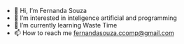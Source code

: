 - 👋 Hi, I’m Fernanda Souza
- 👀 I’m interested in inteligence artificial and programming
- 🌱 I’m currently learning Waste Time
- 📫 How to reach me fernandasouza.ccomp@gmail.com

<!---
devfernandasouza/devfernandasouza is a ✨ special ✨ repository because its `README.md` (this file) appears on your GitHub profile.
You can click the Preview link to take a look at your changes.
--->
